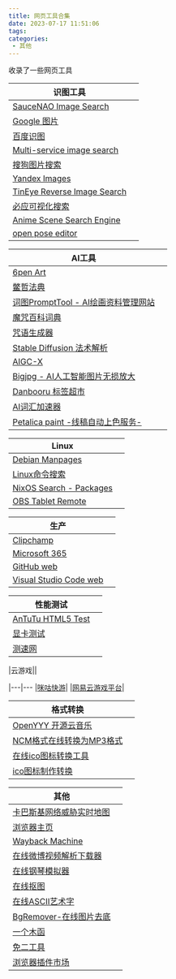 ```yaml
---
title: 网页工具合集
date: 2023-07-17 11:51:06
tags:
categories:
 - 其他
---
```

收录了一些网页工具
<!-- more -->
|识图工具||
|---|---
|[SauceNAO Image Search](https://saucenao.com/)|
|[Google 图片](https://www.google.com/imghp)|
|[百度识图](https://graph.baidu.com/pcpage/index?tpl_from=pc)|
|[Multi-service image search](http://iqdb.org/)|
|[搜狗图片搜索](https://pic.sogou.com/)|
|[Yandex Images](https://yandex.com/images?)|
|[TinEye Reverse Image Search](https://tineye.com/)|
|[必应可视化搜索](https://cn.bing.com/visualsearch)|
|[Anime Scene Search Engine](https://trace.moe/)|
|[open pose editor](https://zhuyu1997.github.io/open-pose-editor/?lng=zh)|


|AI工具||
|---|---
|[6pen Art](https://6pen.art/)|
|[鳖哲法典](http://tomxlysplay.com.cn/#/)|
|[词图PromptTool - AI绘画资料管理网站](https://www.prompttool.com/)|
|[魔咒百科词典](https://aitag.top/)|
|[咒语生成器](https://www.wujieai.com/tag-generator)|
|[Stable Diffusion 法术解析](https://spell.novelai.dev/)|
|[AIGC-X](http://ai.sklccc.com/AIGC-X/#/)|
|[Bigjpg - AI人工智能图片无损放大](https://bigjpg.com/)|
|[Danbooru 标签超市](https://tags.novelai.dev/)|
|[AI词汇加速器](https://ai.dawnmark.cn/)|
|[Petalica paint -线稿自动上色服务-](https://petalica-paint.pixiv.dev/index_zh.html)|


|Linux||
|---|---
|[Debian Manpages](https://manpages.debian.org/)|
|[Linux命令搜索](https://wangchujiang.com/linux-command/)|
|[NixOS Search - Packages](https://search.nixos.org/packages)|
|[OBS Tablet Remote](https://t2t2.github.io/obs-tablet-remote/)|


|生产||
|---|---
|[Clipchamp](https://app.clipchamp.com/)|
|[Microsoft 365](https://www.office.com/?auth=1)|
|[GitHub web](https://github.dev/github/dev)|
|[Visual Studio Code web](https://vscode.dev/)|


|性能测试||
|---|---
|[AnTuTu HTML5 Test](https://www.antutu.com/html5/)|
|[显卡测试](https://cznull.github.io/vsbm)|
|[测速网](http://m.speedtest.cn/)|

|云游戏||

|---|---
|[咪咕快游](https://www.migufun.com/middleh5/)|
|[网易云游戏平台](https://cg.163.com/#/mobile)|


|格式转换||
|---|---
|[OpenYYY 开源云音乐](https://openyyy.com/)|
|[NCM格式在线转换为MP3格式](https://ncm.worthsee.com/)|
|[在线ico图标转换工具 ](https://www.bitbug.net/)|
|[ico图标制作转换](http://damotou.com/)|


|其他||
|---|---
|[卡巴斯基网络威胁实时地图](https://cybermap.kaspersky.com/cn)|
|[浏览器主页](https://xiaobaizzz.gitee.io/liulanqizhuye/viaBrowser/)|
|[Wayback Machine](https://web.archive.org/)|
|[在线微博视频解析下载器](https://www.videofk.com/weibo-video-download)|
|[在线钢琴模拟器](https://www.xiwnn.com/piano/)|
|[在线抠图](https://tool.lu/cutout/)|
|[在线ASCII艺术字](https://tooltt.com/art-ascii/)|
|[BgRemover-在线图片去底](https://www.aigei.com/bgremover/)|
|[一个木函](https://ol.woobx.cn/)|
|[免二工具](https://www.tool2.cn)
|[浏览器插件市场](https://extfans.com/)|


